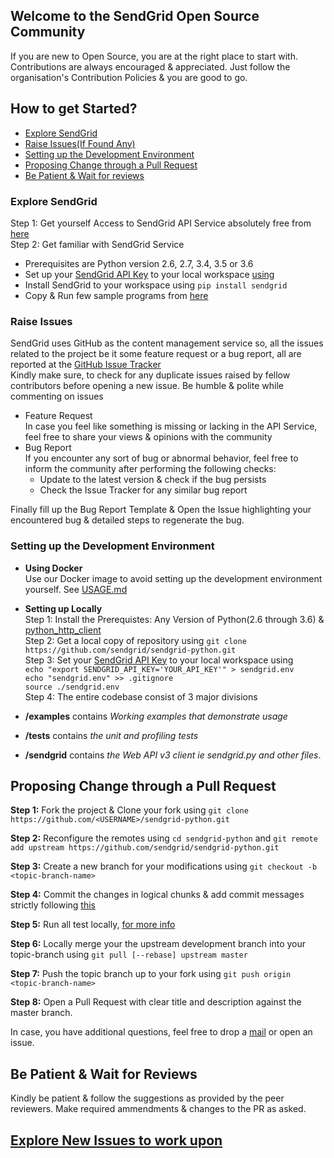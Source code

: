 ## Welcome to the SendGrid Open Source Community
 If you are new to Open Source, you are at the right place to start with. Contributions are always encouraged & appreciated. Just follow the organisation's Contribution Policies & you are good to go.
 ## How to get Started?
 - [Explore SendGrid](#explore)
 - [Raise Issues(If Found Any)](#issues)
 - [Setting up the Development Environment](#setup)
 - [Proposing Change through a Pull Request](#pr)
 - [Be Patient & Wait for reviews](#reviews)
 
 <a name="explore"></a>
 ### Explore SendGrid
Step 1: Get yourself Access to SendGrid API Service absolutely free from [here](https://sendgrid.com/free/?source=sendgrid-python)\
Step 2: Get familiar with SendGrid Service
 - Prerequisites are Python version 2.6, 2.7, 3.4, 3.5 or 3.6
 - Set up your [SendGrid API Key](https://app.sendgrid.com/settings/api_keys) to your local workspace [using](https://github.com/sendgrid/sendgrid-python#setup-environment-variables)
 - Install SendGrid to your workspace using `pip install sendgrid`
 - Copy & Run few sample programs from [here](https://github.com/sendgrid/sendgrid-python#hello-email)
 
 
 <a name="issues"></a>
 ### Raise Issues
 SendGrid uses GitHub as the content management service so, all the issues related to the project be it some feature request or a bug report, all are reported at the [GitHub Issue Tracker](https://github.com/sendgrid/sendgrid-python/issues)\
 Kindly make sure, to check for any duplicate issues raised by fellow contributors before opening a new issue. Be humble & polite while commenting on issues
  - Feature Request\
  In case you feel like something is missing or lacking in the API Service, feel free to share your views & opinions with the community
  - Bug Report\
  If you encounter any sort of bug or abnormal behavior, feel free to inform the community after performing the following checks:
    - Update to the latest version & check if the bug persists
    - Check the Issue Tracker for any similar bug report
    
  Finally fill up the Bug Report Template & Open the Issue highlighting your encountered bug & detailed steps to regenerate the bug.
  
  <a name="setup"></a>
  ### Setting up the Development Environment
   - **Using Docker**\
   Use our Docker image to avoid setting up the development environment yourself. See [USAGE.md](https://github.com/sendgrid/sendgrid-python/blob/master/docker/USAGE.md)
   
   - **Setting up Locally**\
   Step 1: Install the Prerequistes: Any Version of Python(2.6 through 3.6) & [python_http_client](https://github.com/sendgrid/python-http-client)\
   Step 2: Get a local copy of repository using `git clone https://github.com/sendgrid/sendgrid-python.git`\
   Step 3: Set your [SendGrid API Key](https://app.sendgrid.com/settings/api_keys) to your local workspace using\
    `echo "export SENDGRID_API_KEY='YOUR_API_KEY'" > sendgrid.env`\
    `echo "sendgrid.env" >> .gitignore`\
    `source ./sendgrid.env`\
   Step 4: The entire codebase consist of 3 major divisions
   - **/examples** contains *Working examples that demonstrate usage*
   - **/tests** contains *the unit and profiling tests*
   - **/sendgrid** contains *the Web API v3 client ie sendgrid.py and other files*.
   
   
  <a name="pr"></a>
  ## Proposing Change through a Pull Request
  **Step 1:** Fork the project & Clone your fork using `git clone https://github.com/<USERNAME>/sendgrid-python.git`
  
  **Step 2:** Reconfigure the remotes using `cd sendgrid-python` and `git remote add upstream https://github.com/sendgrid/sendgrid-python.git`
  
  **Step 3:** Create a new branch for your modifications using `git checkout -b <topic-branch-name>`
  
  **Step 4:** Commit the changes in logical chunks & add commit messages strictly following [this](http://tbaggery.com/2008/04/19/a-note-about-git-commit-messages.html)
  
  **Step 5:** Run all test locally, [for more info](https://github.com/sendgrid/sendgrid-python/blob/master/CONTRIBUTING.md#testing)
  
  **Step 6:** Locally merge your the upstream development branch into your topic-branch using `git pull [--rebase] upstream master`
  
  **Step 7:** Push the topic branch up to your fork using `git push origin <topic-branch-name>`
  
  **Step 8:** Open a Pull Request with clear title and description against the master branch.
  
  In case, you have additional questions, feel free to drop a [mail](dx@sendgrid.com) or open an issue.
  
  <a name="reviews"></a>
  ## Be Patient & Wait for Reviews
  Kindly be patient & follow the suggestions as provided by the peer reviewers. Make required ammendments & changes to the PR as asked.
  
## [Explore New Issues to work upon](https://github.com/sendgrid/sendgrid-python/labels/difficulty%3A%20easy)